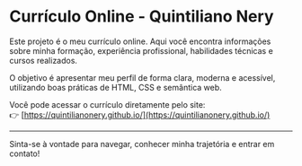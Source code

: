 # Currículo Online - Quintiliano Nery

Este projeto é o meu currículo online. 
Aqui você encontra informações sobre minha formação, experiência profissional, habilidades técnicas e cursos realizados.

O objetivo é apresentar meu perfil de forma clara, moderna e acessível, utilizando boas práticas de HTML, CSS e semântica web.

Você pode acessar o currículo diretamente pelo site:  
👉 [https://quintilianonery.github.io/](https://quintilianonery.github.io/)

---

Sinta-se à vontade para navegar, conhecer minha trajetória e entrar em contato!